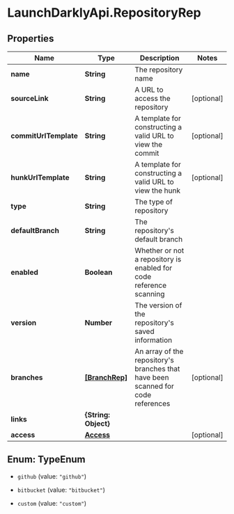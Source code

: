 # LaunchDarklyApi.RepositoryRep

## Properties

Name | Type | Description | Notes
------------ | ------------- | ------------- | -------------
**name** | **String** | The repository name | 
**sourceLink** | **String** | A URL to access the repository | [optional] 
**commitUrlTemplate** | **String** | A template for constructing a valid URL to view the commit | [optional] 
**hunkUrlTemplate** | **String** | A template for constructing a valid URL to view the hunk | [optional] 
**type** | **String** | The type of repository | 
**defaultBranch** | **String** | The repository&#39;s default branch | 
**enabled** | **Boolean** | Whether or not a repository is enabled for code reference scanning | 
**version** | **Number** | The version of the repository&#39;s saved information | 
**branches** | [**[BranchRep]**](BranchRep.md) | An array of the repository&#39;s branches that have been scanned for code references | [optional] 
**links** | **{String: Object}** |  | 
**access** | [**Access**](Access.md) |  | [optional] 



## Enum: TypeEnum


* `github` (value: `"github"`)

* `bitbucket` (value: `"bitbucket"`)

* `custom` (value: `"custom"`)




